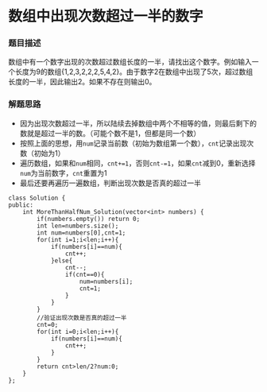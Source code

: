 ﻿# 数组中出现次数超过一半的数字
### 题目描述
数组中有一个数字出现的次数超过数组长度的一半，请找出这个数字。例如输入一个长度为9的数组{1,2,3,2,2,2,5,4,2}。由于数字2在数组中出现了5次，超过数组长度的一半，因此输出2。如果不存在则输出0。

### 解题思路
* 因为出现次数超过一半，所以陆续去掉数组中两个不相等的值，则最后剩下的数就是超过一半的数。（可能个数不是1，但都是同一个数）
* 按照上面的思想，用`num`记录当前数（初始为数组第一个数），`cnt`记录出现次数（初始为1）
* 遍历数组，如果和`num`相同，`cnt+=1`，否则`cnt-=1`，如果`cnt`减到0，重新选择`num`为当前数字，`cnt`重置为1
* 最后还要再遍历一遍数组，判断出现次数是否真的超过一半

```
class Solution {
public:
    int MoreThanHalfNum_Solution(vector<int> numbers) {
        if(numbers.empty()) return 0;
        int len=numbers.size();
        int num=numbers[0],cnt=1;
        for(int i=1;i<len;i++){
            if(numbers[i]==num){
                cnt++;
            }else{
                cnt--;
                if(cnt==0){
                    num=numbers[i];
                    cnt=1;
                }
            }
        }
        //验证出现次数是否真的超过一半
        cnt=0;
        for(int i=0;i<len;i++){
            if(numbers[i]==num){
                cnt++;
            }
        }
        return cnt>len/2?num:0;
    }
};
```

